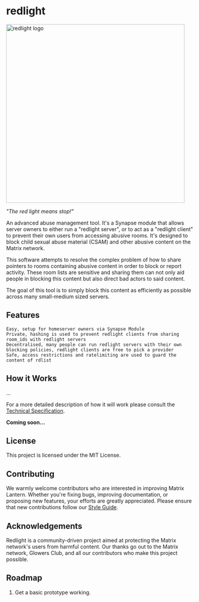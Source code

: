 # redlight

<p align="left">
  <img src="https://code.glowers.club/PC-Admin/redlight/logo/redlight_logo.jpg" width="480" alt="redlight logo">
</p>

_"The red light means stop!"_

An advanced abuse management tool. It's a Synapse module that allows server owners to either run a "redlight server", or to act as a "redlight client" to prevent their own users from accessing abusive rooms. It's designed to block child sexual abuse material (CSAM) and other abusive content on the Matrix network. 

This software attempts to resolve the complex problem of how to share pointers to rooms containing abusive content in order to block or report activity. These room lists are sensitive and sharing them can not only aid people in blocking this content but also direct bad actors to said content.

The goal of this tool is to simply block this content as efficiently as possible across many small-medium sized servers.


## Features

    Easy, setup for homeserver owners via Synapse Module
    Private, hashing is used to prevent redlight clients from sharing room_ids with redlight servers
    Decentralised, many people can run redlight servers with their own blocking policies, redlight clients are free to pick a provider
    Safe, access restrictions and ratelimiting are used to guard the content of rdlist


## How it Works

...

For a more detailed description of how it will work please consult the [Technical Specification](./technical_spec.md).

**Coming soon...**


## License

This project is licensed under the MIT License.


## Contributing

We warmly welcome contributors who are interested in improving Matrix Lantern. Whether you're fixing bugs, improving documentation, or proposing new features, your efforts are greatly appreciated. Please ensure that new contributions follow our [Style Guide](./style_guide.md).


## Acknowledgements

Redlight is a community-driven project aimed at protecting the Matrix network's users from harmful content. Our thanks go out to the Matrix network, Glowers Club, and all our contributors who make this project possible.


## Roadmap

1) Get a basic prototype working.
